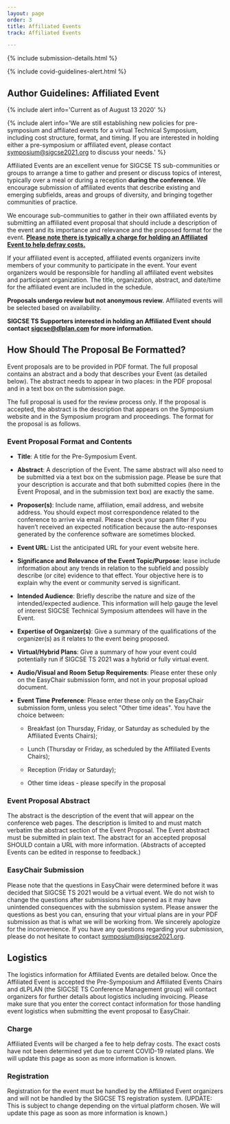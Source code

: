 ```yaml
---
layout: page
order: 3
title: Affiliated Events
track: Affiliated Events

---
```


{% include submission-details.html %}

{% include covid-guidelines-alert.html %}

## Author Guidelines: Affiliated Event

{% include alert info='Current as of August 13 2020' %}

{% include alert info='We are still establishing new policies for pre-symposium and affiliated events for a virtual Technical Symposium, including cost structure, format, and timing.  If you are interested in holding either a pre-symposium or affiliated event, please contact symposium@sigcse2021.org to discuss your needs.' %}

Affiliated Events are an excellent venue for SIGCSE TS sub-communities or groups to arrange a time to gather and present or discuss topics of interest, typically over a meal or during a reception **during the conference**. We encourage submission of affiliated events that describe existing and emerging subfields, areas and groups of diversity, and bringing together communities of practice.

We encourage sub-communities to gather in their own affiliated events by submitting an affiliated event proposal that should include a description of the event and its importance and relevance and the proposed format for the event.  **[Please note there is typically a charge for holding an Affiliated Event to help defray costs.](#logistics)**

If your affiliated event is accepted, affiliated events organizers invite members of your community to participate in the event. Your event organizers would be responsible for handling all affiliated event websites and participant organization.  The title, organization, abstract, and date/time for the affiliated event are included in the schedule.

**Proposals undergo review but not anonymous review.**  Affiliated events will be selected based on availability.

**SIGCSE TS Supporters interested in holding an Affiliated Event should contact sigcse@dlplan.com for more information.**

## How Should The Proposal Be Formatted?

Event proposals are to be provided in PDF format. The full proposal contains an abstract and a body that describes your Event (as detailed below). The abstract needs to appear in two places: in the PDF proposal and in a text box on the submission page.

The full proposal is used for the review process only. If the proposal is accepted, the abstract is the description that appears on the Symposium website and in the Symposium program and proceedings. The format for the proposal is as follows.

### Event Proposal Format and Contents

-   **Title**: A title for the Pre-Symposium Event.

-   **Abstract**: A description of the Event. The same abstract will also need to be submitted via a text box on the submission page. Please be sure that your description is accurate and that both submitted copies (here in the Event Proposal, and in the submission text box) are exactly the same.

-   **Proposer(s)**:  Include name, affiliation, email address, and website address. You should expect most correspondence related to the conference to arrive via email. Please check your spam filter if you haven’t received an expected notification because the auto-responses generated by the conference software are sometimes blocked.

-   **Event URL**: List the anticipated URL for your event website here.  

-   **Significance and Relevance of the Event Topic/Purpose**: lease include information about any trends in relation to the subfield and possibly describe (or cite) evidence to that effect. Your objective here is to explain why the event or community served is significant.

-   **Intended Audience**: Briefly describe the nature and size of the intended/expected audience. This information will help gauge the level of interest SIGCSE Technical Symposium attendees will have in the Event.

-   **Expertise of Organizer(s)**: Give a summary of the qualifications of the organizer(s) as it relates to the event being proposed.

-   **Virtual/Hybrid Plans**: Give a summary of how your event could potentially run if SIGCSE TS 2021 was a hybrid or fully virtual event.

-   **Audio/Visual and Room Setup Requirements**: Please enter these only on the EasyChair submission form, and not in your proposal upload document.

-	**Event Time Preference**: Please enter these only on the EasyChair submission form, unless you select "Other time ideas".  You have the choice between:

	* Breakfast (on Thursday, Friday, or Saturday as scheduled by the Affiliated Events Chairs); 
	
	* Lunch (Thursday or Friday, as scheduled by the Affiliated Events Chairs); 
	
	* Reception (Friday or Saturday); 
	
	* Other time ideas - please specify in the proposal 


### Event Proposal Abstract

The abstract is the description of the event that will appear on the conference web pages. The description is limited to and must match verbatim the abstract section of the Event Proposal. The Event abstract must be submitted in plain text. The abstract for an accepted proposal SHOULD contain a URL with more information. (Abstracts of accepted Events can be edited in response to feedback.)

### EasyChair Submission

Please note that the questions in EasyChair were determined before it was decided that SIGCSE TS 2021 would be a virtual event.  We do not wish to change the questions after submissions have opened as it may have unintended consequences with the submission system.  Please answer the questions as best you can, ensuring that your virtual plans are in your PDF submission as that is what we will be working from.  We sincerely apologize for the inconvenience.  If you have any questions regarding your submission, please do not hesitate to contact [symposium@sigcse2021.org](mailto:symposium@sigcse2021.org).

<a name="logistics"></a>

## Logistics
The logistics information for Affiliated Events are detailed below.  Once the Affiliated Event is accepted the Pre-Symposium and Affiliated Events Chairs and dLPLAN (the SIGCSE TS Conference Management group) will contact organizers for further details about logistics including invoicing. Please make sure that you enter the correct contact information for those handling event logistics when submitting the event proposal to EasyChair.

### Charge
Affiliated Events will be charged a fee to help defray costs.  The exact costs have not been determined yet due to current COVID-19 related plans.  We will update this page as soon as more information is known.

### Registration
Registration for the event must be handled by the Affiliated Event organizers and will not be handled by the SIGCSE TS registration system.   (UPDATE: This is subject to change depending on the virtual platform chosen.  We will update this page as soon as more information is known.)
